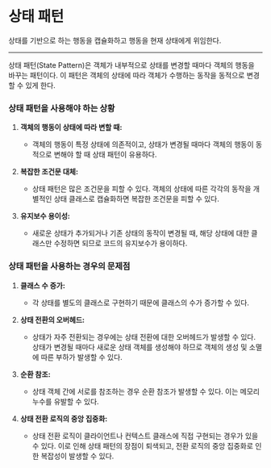 # 상태 패턴

상태를 기반으로 하는 행동을 캡슐화하고 행동을 현재 상태에게 위임한다.

---

상태 패턴(State Pattern)은 객체가 내부적으로 상태를 변경할 때마다 객체의 행동을 바꾸는 패턴이다.
이 패턴은 객체의 상태에 따라 객체가 수행하는 동작을 동적으로 변경할 수 있게 한다.


### 상태 패턴을 사용해야 하는 상황

1. **객체의 행동이 상태에 따라 변할 때:**
   - 객체의 행동이 특정 상태에 의존적이고, 상태가 변경될 때마다 객체의 행동이 동적으로 변해야 할 때 상태 패턴이 유용하다.

2. **복잡한 조건문 대체:** 
   - 상태 패턴은 많은 조건문을 피할 수 있다. 객체의 상태에 따른 각각의 동작을 개별적인 상태 클래스로 캡슐화하면 복잡한 조건문을 피할 수 있다.

3. **유지보수 용이성:** 
   - 새로운 상태가 추가되거나 기존 상태의 동작이 변경될 때, 해당 상태에 대한 클래스만 수정하면 되므로 코드의 유지보수가 용이하다.

### 상태 패턴을 사용하는 경우의 문제점

1. **클래스 수 증가:**
   - 각 상태를 별도의 클래스로 구현하기 때문에 클래스의 수가 증가할 수 있다.

2. **상태 전환의 오버헤드:**
   - 상태가 자주 전환되는 경우에는 상태 전환에 대한 오버헤드가 발생할 수 있다. 상태가 변경될 때마다 새로운 상태 객체를 생성해야 하므로 객체의 생성 및 소멸에 따른 부하가 발생할 수 있다.

3. **순환 참조:** 
   - 상태 객체 간에 서로를 참조하는 경우 순환 참조가 발생할 수 있다. 이는 메모리 누수를 유발할 수 있다.

4. **상태 전환 로직의 중앙 집중화:** 
   - 상태 전환 로직이 클라이언트나 컨텍스트 클래스에 직접 구현되는 경우가 있을 수 있다. 이로 인해 상태 패턴의 장점이 퇴색되고, 전환 로직의 중앙 집중화로 인한 복잡성이 발생할 수 있다.
